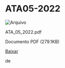 


ATA05-2022
==========










![Arquivo](%2b%2bplone%2b%2bufalprofile/imgs/file-icon.png)

 ATA\_05\_2022.pdf  

 Documento PDF
 (279.1KB)
 

[Baixar](%40%40download/file/ATA_05_2022.pdf)























 de 













